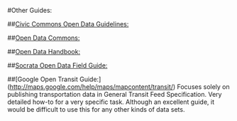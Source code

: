 #Other Guides:


##[Civic Commons Open Data Guidelines:](http://wiki.civiccommons.org/Open_Data_Guidelines)

##[Open Data Commons:](http://opendatacommons.org/guide/)

##[Open Data Handbook:](http://opendatahandbook.org/)

##[Socrata Open Data Field Guide:](http://www.socrata.com/open-data-field-guide-chapter/about/)

##[Google Open Transit Guide:] (http://maps.google.com/help/maps/mapcontent/transit/)
Focuses solely on publishing transportation data in General Transit Feed Specification.  Very detailed how-to for a very specific task.  Although an excellent guide, it would be difficult to use this for any other kinds of data sets.

